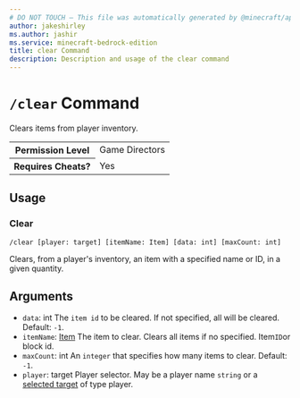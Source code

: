 ```yaml
---
# DO NOT TOUCH — This file was automatically generated by @minecraft/api-docs-generator, to report problems file an issue at https://github.com/Mojang/minecraft-scripting-libraries
author: jakeshirley
ms.author: jashir
ms.service: minecraft-bedrock-edition
title: clear Command
description: Description and usage of the clear command
---
```

# `/clear` Command
Clears items from player inventory.

<table>
  <tr>
    <th>Permission Level</th>
    <td>Game Directors</td>
  </tr>
  <tr>
    <th>Requires Cheats?</th>
    <td>Yes</td>
  </tr>
</table>

## Usage
### Clear
`/clear [player: target] [itemName: Item] [data: int] [maxCount: int]`

Clears, from a player's inventory, an item with a specified name or ID, in a given quantity.

## Arguments
- `data`: int
The `item id` to be cleared. If not specified, all will be cleared.
Default: `-1`.
- `itemName`: [Item](../enums/Item.md)
The item to clear. Clears all items if no specified. Item`ID`or block id.
- `maxCount`: int
An `integer` that specifies how many items to clear.
 Default: `-1`.
- `player`: target
Player selector. May be a player name `string`  or a [selected target](https://learn.microsoft.com/minecraft/creator/documents/commandsintroduction#target-selectors) of type player.
